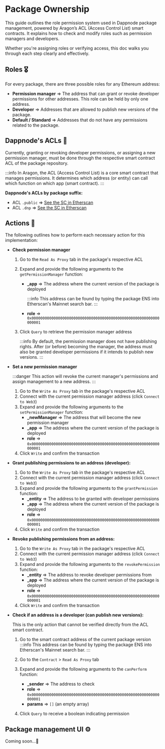 # Package Ownership

This guide outlines the role permission system used in Dappnode package management, powered by Aragon’s ACL (Access Control List) smart contracts. It explains how to check and modify roles such as permission managers and developers. 

Whether you're assigning roles or verifying access, this doc walks you through each step clearly and effectively.

## Roles 🎖️

For every package, there are three possible roles for any Ethereum address:

- **Permission manager** => The address that can grant or revoke developer permissions for other addresses. This role can be held by only one address.
- **Developer** => Addresses that are allowed to publish new versions of the package.
- **Default / Standard** => Addresses that do not have any permissions related to the package.

## Dappnode's ACLs :closed_lock_with_key:

Currently, granting or revoking developer permissions, or assigning a new permission manager, must be done through the respective smart contract ACL of the package repository.

:::info
In Aragon, the ACL (Access Control List) is a core smart contract that manages permissions. It determines which address (or entity) can call which function on which app (smart contract).
:::

**Dappnode's ACLs by package suffix:**

- ACL `.public` => [See the SC in Etherscan](https://etherscan.io/address/0xFCb2C44E61031AE29e5c54A700FB6B4FB430dA4C#readProxyContract)
- ACL `.dnp` => [See the SC in Etherscan](https://etherscan.io/address/0x89d0A07b792754460Faa49e57437B40aA33FB757#readProxyContract)

## Actions 💪

The following outlines how to perform each necessary action for this implementation:

- **Check permission manager**

  1. Go to the `Read As Proxy` tab in the package's respective ACL
  2. Expand and provide the following arguments to the `getPermissionManager` function:
     - **\_app** => The address where the current version of the package is deployed

       :::info
       This address can be found by typing the package ENS into Etherscan's Mainnet search bar.
       :::
     - **role** => `0x0000000000000000000000000000000000000000000000000000000000000001`
  3. Click `Query` to retrieve the permission manager address

     :::info
     By default, the permission manager does not have publishing rights. After (or before) becoming the manager, the address must also be granted developer permissions if it intends to publish new versions.
     :::

- **Set a new permission manager**

  :::danger
  This action will revoke the current manager's permissions and assign management to a new address.
  :::

  1. Go to the `Write As Proxy` tab in the package's respective ACL
  2. Connect with the current permission manager address (click `Connect to Web3`)
  3. Expand and provide the following arguments to the `setPermissionManager` function:
     - **\_newManager** => The address that will become the new permission manager
     - **\_app** => The address where the current version of the package is deployed
     - **role** => `0x0000000000000000000000000000000000000000000000000000000000000001`
  4. Click `Write` and confirm the transaction

- **Grant publishing permissions to an address (developer):**

  1. Go to the `Write As Proxy` tab in the package's respective ACL
  2. Connect with the current permission manager address (click `Connect to Web3`)
  3. Expand and provide the following arguments to the `grantPermission` function:
     - **\_entity** => The address to be granted with developer permissions
     - **\_app** => The address where the current version of the package is deployed
     - **role** => `0x0000000000000000000000000000000000000000000000000000000000000001`
  4. Click `Write` and confirm the transaction

- **Revoke publishing permissions from an address:**

  1. Go to the `Write As Proxy` tab in the package's respective ACL
  2. Connect with the current permission manager address (click `Connect to Web3`)
  3. Expand and provide the following arguments to the `revokePermission` function:
     - **\_entity** => The address to revoke developer permissions from
     - **\_app** => The address where the current version of the package is deployed
     - **role** => `0x0000000000000000000000000000000000000000000000000000000000000001`
  4. Click `Write` and confirm the transaction

- **Check if an address is a developer (can publish new versions):**

  This is the only action that cannot be verified directly from the ACL smart contract.

  1. Go to the smart contract address of the current package version
     :::info
     This address can be found by typing the package ENS into Etherscan's Mainnet search bar.
     :::

  2. Go to the `Contract` > `Read As Proxy` tab
  3. Expand and provide the following arguments to the `canPerform` function:
     - **\_sender** => The address to check
     - **role** => `0x0000000000000000000000000000000000000000000000000000000000000001`
     - **params** => `[]` (an empty array)
  4. Click `Query` to receive a boolean indicating permission

## Package management UI ⚙️

Coming soon...👀
